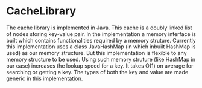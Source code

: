 # CacheLibrary
The cache library is implemented in Java. This cache is a doubly linked list of nodes storing key-value pair. In the implementation a memory interface is built which contains functionalities required by a memory struture. Currently this implementation uses a class JavaHashMap (in which inbuilt HashMap is used) as our memory structure. But this implementation is flexible to any memory structure to be used. Using such memory struture (like HashMap in our case) increases the lookup speed for a key. It takes O(1) on average for searching or getting a key. The types of both the key and value are made generic in this implementation.
